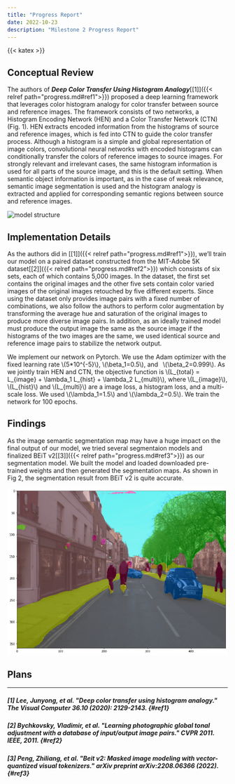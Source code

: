 ```yaml
---
title: "Progress Report"
date: 2022-10-23
description: "Milestone 2 Progress Report"
---
```


{{< katex >}}

## Conceptual Review

The authors of ***Deep Color Transfer Using Histogram Analogy***[[1]]({{< relref path="progress.md#ref1">}}) proposed a deep learning framework that leverages color histogram analogy for color transfer between source and reference images. The framework consists of two networks, a Histogram Encoding Network (HEN) and a Color Transfer Network (CTN) (Fig. 1). HEN extracts encoded information from the histograms of source and reference images, which is fed into CTN to guide the color transfer process. Although a histogram is a simple and global representation of image colors, convolutional neural networks with encoded histograms can conditionally transfer the colors of reference images to source images. For strongly relevant and irrelevant cases, the same histogram information is used for all parts of the source image, and this is the default setting. When semantic object information is important, as in the case of weak relevance, semantic image segmentation is used and the histogram analogy is extracted and applied for corresponding semantic regions between source and reference images.

![model structure](img/model_structure.png "Fig. 1 Network architecture. ")

## Implementation Details

As the authors did in [[1]]({{< relref path="progress.md#ref1">}}), we’ll train our model on a paired dataset constructed from the MIT-Adobe 5K dataset[[2]]({{< relref path="progress.md#ref2">}}) which consists of six sets, each of which contains 5,000 images. In the dataset, the first set contains the original images and the other five sets contain color varied images of the original images retouched by five different experts. Since using the dataset only provides image pairs with a fixed number of combinations, we also follow the authors to perform color augmentation by transforming the average hue and saturation of the original images to produce more diverse image pairs. In addition, as an ideally trained model must produce the output image the same as the source image if the histograms of the two images are the same, we used identical source and reference image pairs to stabilize the network output.

We implement our network on Pytorch. We use the Adam optimizer with the fixed learning rate \\(5*10^{-5}\\), \\(\beta_1=0.5\\), and
 \\(\beta_2=0.999\\). As we jointly train HEN and CTN, the objective function is \\(L_{total} = L_{image} + \lambda_1 L_{hist} + \lambda_2 L_{multi}\\), where \\(L_{image}\\), \\(L_{hist}\\) and \\(L_{multi}\\) are a image loss, a histogram loss, and a multi-scale loss. We used \\(\lambda_1=1.5\\) and \\(\lambda_2=0.5\\). We train the network for 100 epochs.

## Findings

As the image semantic segmentation map may have a huge impact on the final output of our model, we tried several segmentaion models and finalized BEiT v2[[3]]({{< relref path="progress.md#ref3">}}) as our segmentation model. We built the model and loaded downloaded pre-trained weights and then generated the segmentation maps. As shown in Fig 2, the segmentation result from BEiT v2 is quite accurate.

![model structure](seg_map.png "Fig. 2 BEiT v2 generated segmentation map. ")

## Plans

---

##### [1] Lee, Junyong, et al. "Deep color transfer using histogram analogy." The Visual Computer 36.10 (2020): 2129-2143. {#ref1}

##### [2] Bychkovsky, Vladimir, et al. "Learning photographic global tonal adjustment with a database of input/output image pairs." CVPR 2011. IEEE, 2011. {#ref2}

##### [3] Peng, Zhiliang, et al. "Beit v2: Masked image modeling with vector-quantized visual tokenizers." arXiv preprint arXiv:2208.06366 (2022). {#ref3}